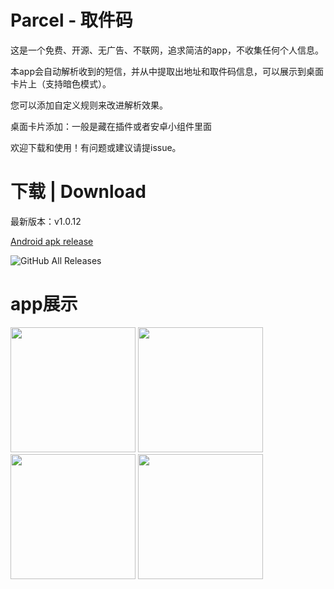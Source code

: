 # Parcel - 取件码

这是一个免费、开源、无广告、不联网，追求简洁的app，不收集任何个人信息。

本app会自动解析收到的短信，并从中提取出地址和取件码信息，可以展示到桌面卡片上（支持暗色模式）。

您可以添加自定义规则来改进解析效果。

桌面卡片添加：一般是藏在插件或者安卓小组件里面

欢迎下载和使用！有问题或建议请提issue。

# 下载 | Download  

最新版本：v1.0.12

[Android apk release](https://github.com/shareven/parcel/releases/)


![GitHub All Releases](https://img.shields.io/github/downloads/shareven/parcel/total)

# app展示


<img src="show1.jpg" width="200">

<img src="show2.jpg" width="200">

<img src="show3.jpg" width="200">

<img src="show4.jpg" width="200">
